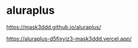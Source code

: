 # aluraplus

https://mask3ddd.github.io/aluraplus/

https://aluraplus-d5fixyiz3-mask3ddd.vercel.app/
